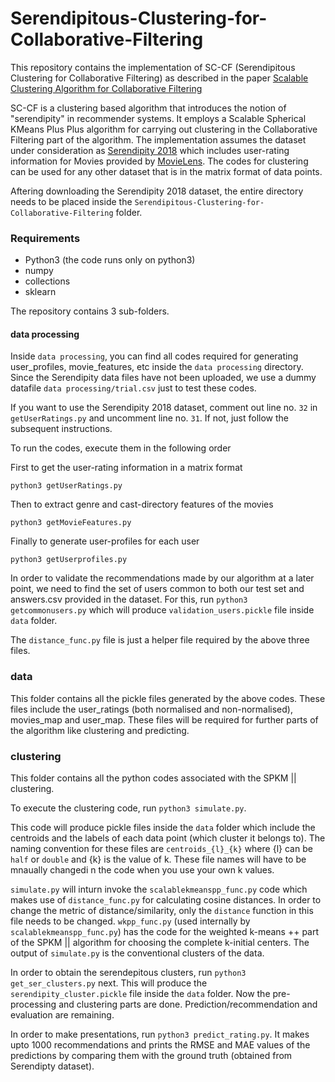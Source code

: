 # Serendipitous-Clustering-for-Collaborative-Filtering

This repository contains the implementation of SC-CF (Serendipitous Clustering for Collaborative Filtering) as described in the paper [Scalable Clustering Algorithm for Collaborative Filtering](https://google.com)

SC-CF is a clustering based algorithm that introduces the notion of "serendipity" in recommender systems. It employs a Scalable Spherical KMeans Plus Plus algorithm for carrying out clustering in the Collaborative Filtering part of the algorithm. The implementation assumes the dataset under consideration as [Serendipity 2018](https://grouplens.org/datasets/serendipity-2018/) which includes user-rating information for Movies provided by [MovieLens](https://movielens.org/). The codes for clustering can be used for any other dataset that is in the matrix format of data points.

Aftering downloading the Serendipity 2018 dataset, the entire directory needs to be placed inside the `Serendipitous-Clustering-for-Collaborative-Filtering` folder. 

### Requirements
* Python3 (the code runs only on python3)
* numpy
* collections
* sklearn

The repository contains 3 sub-folders. 
#### data processing
Inside `data processing`, you can find all codes required for generating user_profiles, movie_features, etc inside the `data processing` directory. Since the Serendipity data files have not been uploaded, we use a dummy datafile `data processing/trial.csv` just to test these codes. 

If you want to use the Serendipity 2018 dataset, comment out line no. `32` in `getUserRatings.py` and uncomment line no. `31`. If not, just follow the subsequent instructions.

To run the codes, execute them in the following order 

First to get the user-rating information in a matrix format

`python3 getUserRatings.py`

Then to extract genre and cast-directory features of the movies

`python3 getMovieFeatures.py`

Finally to generate user-profiles for each user 

`python3 getUserprofiles.py`  

In order to validate the recommendations made by our algorithm at a later point, we need to find the set of users common to both our test set and answers.csv provided in the dataset. For this, run `python3 getcommonusers.py` which will produce `validation_users.pickle` file inside `data` folder. 

The `distance_func.py` file is just a helper file required by the above three files.


### data
This folder contains all the pickle files generated by the above codes. These files include the user_ratings (both normalised and non-normalised), movies_map and user_map. These files will be required for further parts of the algorithm like clustering and predicting. 

### clustering
This folder contains all the python codes associated with the SPKM || clustering. 

To execute the clustering code, run `python3 simulate.py`.

This code will produce pickle files inside the `data` folder which include the centroids and the labels of each data point (which cluster it belongs to). The naming convention for these files are `centroids_{l}_{k}` where {l} can be `half` or `double` and {k} is the value of k. These file names will have to be mnaually changedi n the code when you use your own k values.

`simulate.py` will inturn invoke the `scalablekmeanspp_func.py` code which makes use of `distance_func.py` for calculating cosine distances. In order to change the metric of distance/similarity, only the `distance` function in this file needs to be changed. `wkpp_func.py` (used internally by `scalablekmeanspp_func.py`) has the code for the weighted k-means ++ part of the SPKM || algorithm for choosing the complete k-initial centers. The output of `simulate.py` is the conventional clusters of the data.

In order to obtain the serendepitous clusters, run `python3 get_ser_clusters.py` next. This will produce the `serendipity_cluster.pickle` file inside the `data` folder. Now the pre-processing and clustering parts are done. Prediction/recommendation and evaluation are remaining. 

In order to make presentations, run `python3 predict_rating.py`. It makes upto 1000 recommendations and prints the RMSE and MAE values of the predictions by comparing them with the ground truth (obtained from Serendipty dataset).

